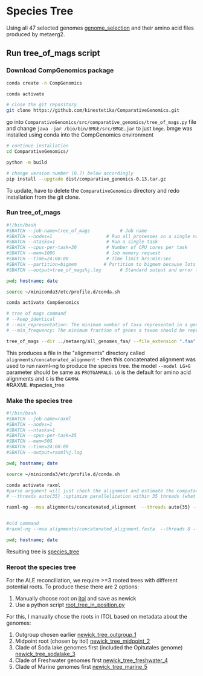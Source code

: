 # Species Tree

Using all 47 selected genomes [genome_selection](./Genome_selection.md) and their amino acid files produced by metaerg2.

## Run tree_of_mags script

### Download CompGenomics package

```bash
conda create -n CompGenomics

conda activate

# close the git repository
git clone https://github.com/kinestetika/ComparativeGenomics.git
```

go into `ComparativeGenomics/src/comparative_genomics/tree_of_mags.py` file and change `java -jar /bio/bin/BMGE/src/BMGE.jar` to just `bmge`. bmge was installed using conda into the CompGenomics environment

```bash
# continue installation
cd ComparativeGenomics/

python -m build

# change version number (0.7) below accordingly
pip install --upgrade dist/comparative_genomics-0.13.tar.gz
```

To update, have to delete the `ComparativeGenomics` directory and redo installation from the git clone.

### Run tree_of_mags

```bash
#!/bin/bash
#SBATCH --job-name=tree_of_mags           # Job name
#SBATCH --nodes=1                    # Run all processes on a single node
#SBATCH --ntasks=1                   # Run a single task
#SBATCH --cpus-per-task=30           # Number of CPU cores per task
#SBATCH --mem=100G                   # Job memory request
#SBATCH --time=24:00:00              # Time limit hrs:min:sec
#SBATCH --partition=bigmem          # Partition to bigmem because lots of memory required
#SBATCH --output=tree_of_mags%j.log       # Standard output and error log

pwd; hostname; date

source ~/miniconda3/etc/profile.d/conda.sh

conda activate CompGenomics

# tree of mags command
# --keep_identical
# --min_representation: The minimum number of taxa represented in a gene for it to be kept (default =0)
# --min_frequency: The minimum fraction of genes a taxon should be represented in for the taxon to be kept. (default =0)

tree_of_mags --dir ../metaerg/all_genomes_faa/ --file_extension ".faa" --cpus 30 --keep_identical
```

This produces a file in the "alignments" directory called `alignments/concatenated_alignment` - then this concatenated alignment was used to run raxml-ng to produce the species tree. the model `--model LG+G` parameter should be same as `PROTGAMMALG`. `LG` is the default for amino acid alignments and `G` is the `GAMMA`  
#RAXML #species_tree

### Make the species tree

```bash
#!/bin/bash
#SBATCH --job-name=raxml
#SBATCH --nodes=1
#SBATCH --ntasks=1
#SBATCH --cpus-per-task=35
#SBATCH --mem=50G
#SBATCH --time=24:00:00
#SBATCH --output=raxml%j.log

pwd; hostname; date

source ~/miniconda3/etc/profile.d/conda.sh

conda activate raxml
#parse argument will just check the alignment and estimate the computation time/resources required
# --threads auto{35} :optimize parallelization within 35 threads (what was requested from slurm)

raxml-ng --msa alignments/concatenated_alignment  --threads auto{35} --model LG+G


#old command
#raxml-ng --msa alignments/concatenated_alignment.fasta  --threads 8 --model LG+G+F --tree rand{2}

pwd; hostname; date
```

Resulting tree is [species_tree](../Results/tree2_concatenated_alignment.raxml.bestTree)

### Reroot the species tree

For the ALE reconciliation, we require >=3 rooted trees with different potential roots. To produce these there are 2 options:  

1. Manually choose root on [itol](https://itol.embl.de/) and save as newick
2. Use a python script [root_tree_in_position.py](https://github.com/ak-andromeda/ALE_methods/blob/main/root_tree_in_position.py)

For this, I manually chose the roots in ITOL based on metadata about the genomes:  

1. Outgroup chosen earlier [newick_tree_outgroup_1](../Results/rerooting_trees/newick_tree_outgroup_1.txt)
2. Midpoint root (chosen by itol) [newick_tree_midpoint_2](../Results/rerooting_trees/newick_tree_midpoint_2.txt)
3. Clade of Soda lake genomes first (included the Opitutales genome) [newick_tree_sodalake_3](../Results/rerooting_trees/newick_tree_sodalake_3.txt)
4. Clade of Freshwater genomes first [newick_tree_freshwater_4](../Results/rerooting_trees/newick_tree_freshwater_4.txt)
5. Clade of Marine genomes first [newick_tree_marine_5](../Results/rerooting_trees/newick_tree_marine_5.txt)
